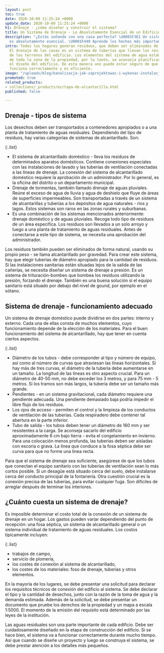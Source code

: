 ```yaml
---
layout: post
toc: true
date: 2020-10-09 11:25:24 +0000
update_date: 2020-10-09 11:25:24 +0000
h1: Drenaje - ¿cómo diseñar y construir el sistema?
title: Un Sistema de Drenaje - Lo Absolutamente Esencial de un Edificio
description: "¿Estás soñando con una casa perfecta? \U0001F3E1 Un sistema de drenaje
  es absolutamente esencial. \U0001F449 Aprende los hechos más importantes sobre ello."
intro: Todos los hogares generan residuos, que deben ser eliminados de alguna manera.
  El drenaje de las casas es un sistema de tuberías que llevan los residuos fuera
  de los terrenos del edificio. Los elementos del sistema de agua están situados alrededor
  de toda la zona de la propiedad, por lo tanto, se aconseja planificarlo junto con
  el diseño del edificio. De esta manera uno puede estar seguro de que el sistema
  funciona correctamente y es eficiente.
image: "/uploads/blog/kanalizacja-jak-zaprojektowac-i-wykonac-instalacje.jpg"
promoted: true
related_products:
- collections/_products/es/tapa-de-alcantarilla.html
published: false

---
```

## Drenaje - tipos de sistema

Los desechos deben ser transportados a contenedores apropiados o a una planta de tratamiento de aguas residuales. Dependiendo del tipo de residuos, hay varias categorías de sistemas de alcantarillado. Son:

{:.list}

* El sistema de alcantarillado doméstico - lleva los residuos de determinados aparatos domésticos. Contiene conexiones especiales con las instalaciones de lavado y las tuberías de ventilación conectadas a las líneas de drenaje. La conexión del sistema de alcantarillado doméstico requiere la aprobación de un administrador. Por lo general, es la oficina del distrito o un departamento municipal.
* Drenaje de tormentas, también llamado drenaje de aguas pluviales. Reúne el exceso de agua de lluvia y agua de deshielo que fluye de áreas de superficies impermeables. Son transportadas a través de un sistema de alcantarillas y tuberías a los depósitos de agua naturales - ríos y lagos. Estos sistemas son raros en las zonas rurales y suburbanas.
* Es una combinación de los sistemas mencionados anteriormente: drenaje doméstico y de aguas pluviales. Recoge todo tipo de residuos de un área específica. Los residuos son llevados a un solo arroyo y luego a una planta de tratamiento de aguas residuales. Antes de conectarse a este tipo de sistema, se necesita una aprobación del administrador.

Los residuos también pueden ser eliminados de forma natural, usando su propio peso - se llama alcantarillado por gravedad. Para crear este sistema, hay que elegir tuberías de diámetro apropiado para la cantidad de residuos. Si las instalaciones sanitarias están situadas lejos de la salida de las cañerías, se necesita diseñar un sistema de drenaje a presión. Es un sistema de trituración-bombeo que bombea los residuos utilizando la presión, forzando el drenaje. También es una buena solución si el equipo sanitario está situado por debajo del nivel de gound, por ejemplo en el sótano.

## Sistema de drenaje - funcionamiento adecuado

Un sistema de drenaje doméstico puede dividirse en dos partes: interno y externo. Cada una de ellas consta de muchos elementos, cuyo funcionamiento depende de la elección de los materiales. Para el buen funcionamiento del sistema de alcantarillado, hay que tener en cuenta ciertos aspectos.

{:.list}

* Diámetro de los tubos - debe corresponder al tipo y número de equipo, así como al número de curvas que atraviesan las líneas horizontales. Si hay más de tres curvas, el diámetro de la tubería debe aumentarse en un tamaño. La longitud de las líneas es otro aspecto crucial. Para un diámetro de 40-50 mm, no debe exceder los 3 metros, y para 75 mm - 5 metros. Si los tramos son más largos, la tubería debe ser un tamaño más grande.
* Pendientes - en un sistema gravitacional, cada diámetro requiere una pendiente adecuada. Una pendiente demasiado baja podría impedir el libre flujo de los residuos.
* Los ojos de acceso - permiten el control y la limpieza de los conductos de ventilación de las tuberías. Cada respiradero debe contener tal abertura en la parte inferior.
* Tubo de salida - los tubos deben tener un diámetro de 160 mm y ser resistentes a la carga. Se aconseja sacarlo del edificio aproximadamente 6 cm bajo tierra - evita el congelamiento en invierno. Para una colocación menos profunda, las tuberías deben ser aisladas con escoria o grava. La línea que conduce a la fosa séptica debe ser curva para que no forme una línea recta.

Para que el sistema de drenaje sea suficiente, asegúrese de que los tubos que conectan el equipo sanitario con las tuberías de ventilación sean lo más cortos posible. Si un desagüe está situado cerca del suelo, debe instalarse cerca del conducto principal de la fontanería. Otra cuestión crucial es la conexión precisa de las tuberías, para evitar cualquier fuga. Son difíciles de arreglar después de terminar los interiores.

## ¿Cuánto cuesta un sistema de drenaje?

Es imposible determinar el costo total de la conexión de un sistema de drenaje en un hogar. Los gastos pueden variar dependiendo del punto de recepción: una fosa séptica, un sistema de alcantarillado general o un sistema individual de tratamiento de aguas residuales. Los costos típicamente incluyen:

{:.list}

* trabajos de campo,
* servicio de plomería,
* los costes de conexión al sistema de alcantarillado,
* los costes de los materiales: foso de drenaje, tuberías y otros elementos.

En la mayoría de los lugares, se debe presentar una solicitud para declarar los requisitos técnicos de conexión del edificio al sistema. Se debe declarar el tipo y la cantidad de desechos, junto con la razón de la toma de agua y la demanda estimada. Además de la solicitud, se debe presentar un documento que pruebe los derechos de la propiedad y un mapa a escala 1:5000. El momento de la emisión del requisito está determinado por las leyes de la institución.

Las aguas residuales son una parte importante de cada edificio. Debe ser cuidadosamente diseñado en la etapa de construcción del edificio. Si se hace bien, el sistema va a funcionar correctamente durante mucho tiempo. Así que cuando se diseñe un proyecto y luego se construya el sistema, se debe prestar atención a los detalles más pequeños.